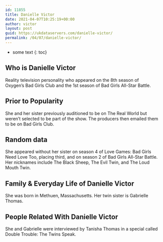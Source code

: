```yaml
---
id: 11855
title: Danielle Victor
date: 2021-04-07T10:25:19+00:00
author: victor
layout: post
guid: https://ukdataservers.com/danielle-victor/
permalink: /04/07/danielle-victor/
---
```


* some text
{: toc}


## Who is Danielle Victor



Reality television personality who appeared on the 8th season of Oxygen&#8217;s Bad Girls Club and the 1st season of Bad Girls All-Star Battle.

                
                
                
## Prior to Popularity



She and her sister previously auditioned to be on The Real World but weren&#8217;t selected to be part of the show. The producers then emailed them to be on Bad Girls Club.

                
                
                
## Random data



She appeared without her sister on season 4 of Love Games: Bad Girls Need Love Too, placing third, and on season 2 of Bad Girls All-Star Battle. Her nicknames include The Black Sheep, The Evil Twin, and The Loud Mouth Twin.

                
                
                
## Family & Everyday Life of Danielle Victor



She was born in Methuen, Massachusetts. Her twin sister is Gabrielle Thomas.

                
                
                
## People Related With Danielle Victor



She and Gabrielle were interviewed by Tanisha Thomas in a special called Double Trouble: The Twins Speak.

                
              
            
          
          
          